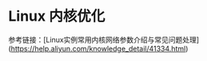 # Linux 内核优化

参考链接：[Linux实例常用内核网络参数介绍与常见问题处理] (https://help.aliyun.com/knowledge_detail/41334.html)


